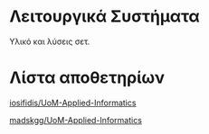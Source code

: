 # Λειτουργικά Συστήματα
Υλικό και λύσεις σετ.

# Λίστα αποθετηρίων

[iosifidis/UoM-Applied-Informatics](https://github.com/iosifidis/UoM-Applied-Informatics/tree/main/s3/Operating_Systems)

[madskgg/UoM-Applied-Informatics](https://github.com/madskgg/UoM-Applied-Informatics/tree/main/Semester3/Operating%20Systems)